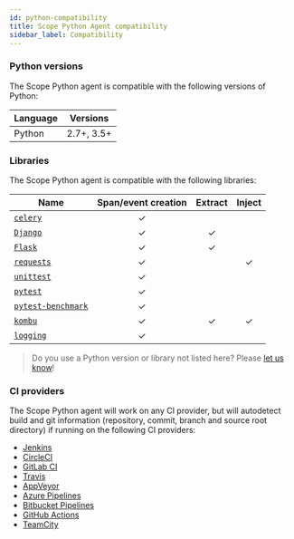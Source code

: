 ```yaml
---
id: python-compatibility
title: Scope Python Agent compatibility
sidebar_label: Compatibility
---
```


### Python versions

The Scope Python agent is compatible with the following versions of Python:

| Language |  Versions  |
| -------- | :--------: |
| Python   | 2.7+, 3.5+ |

### Libraries

The Scope Python agent is compatible with the following libraries:

| Name                                                             | Span/event creation | Extract | Inject |
| ---------------------------------------------------------------- | :-----------------: | :-----: | :----: |
| [`celery`](http://www.celeryproject.org)                         |          ✓          |         |        |
| [`Django`](https://pypi.org/project/gunicorn/)                   |          ✓          |    ✓    |        |
| [`Flask`](https://pypi.org/project/gunicorn/)                    |          ✓          |    ✓    |        |
| [`requests`](https://pypi.org/project/requests/)                 |          ✓          |         |   ✓    |
| [`unittest`](https://docs.python.org/3/library/unittest.html)    |          ✓          |         |        |
| [`pytest`](https://pytest.org)                                   |          ✓          |         |        |
| [`pytest-benchmark`](https://pypi.org/project/pytest-benchmark/) |          ✓          |         |        |
| [`kombu`](https://github.com/celery/kombu)                       |          ✓          |    ✓    |   ✓    |
| [`logging`](https://docs.python.org/3/library/logging.html)      |          ✓          |         |        |

> Do you use a Python version or library not listed here? Please [let us know](https://home.undefinedlabs.com/goto/support)!

### CI providers

The Scope Python agent will work on any CI provider, but will autodetect build and git information
(repository, commit, branch and source root directory) if running on the following CI providers:

- [Jenkins](https://jenkins.io/)
- [CircleCI](https://circleci.com/)
- [GitLab CI](https://docs.gitlab.com/ee/ci/)
- [Travis](https://travis-ci.org/)
- [AppVeyor](https://ci.appveyor.com/)
- [Azure Pipelines](https://azure.microsoft.com/en-us/services/devops/pipelines/)
- [Bitbucket Pipelines](https://bitbucket.org/product/features/pipelines)
- [GitHub Actions](https://github.com/features/actions)
- [TeamCity](https://www.jetbrains.com/teamcity/)
